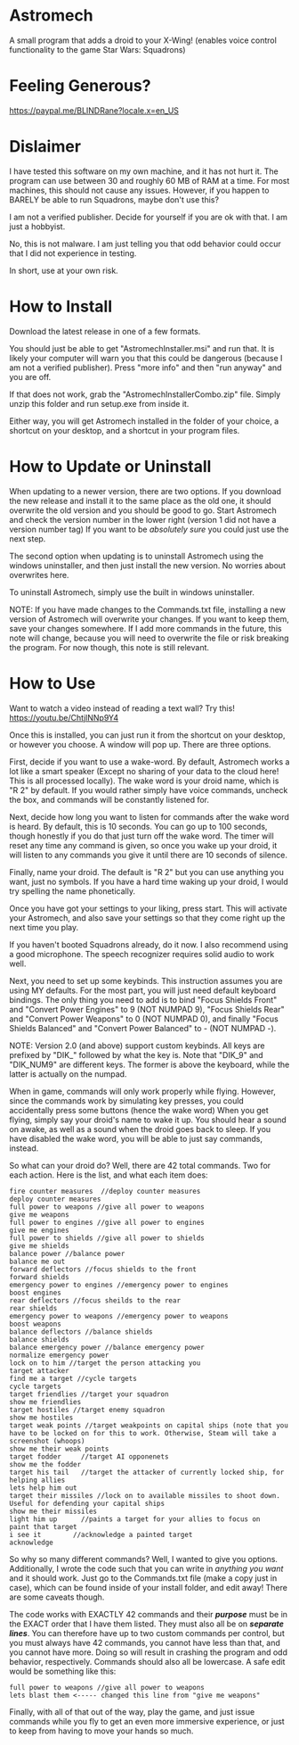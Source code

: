 # Astromech
A small program that adds a droid to your X-Wing!
(enables voice control functionality to the game Star Wars: Squadrons)

# Feeling Generous?

https://paypal.me/BLINDRane?locale.x=en_US

# Dislaimer

I have tested this software on my own machine, and it has not hurt it. The program can use between 30 and roughly 60 MB of RAM at a time. For most machines, this should not cause any issues. However, if you happen to BARELY be able to run Squadrons, maybe don't use this?

I am not a verified publisher. Decide for yourself if you are ok with that. I am just a hobbyist. 

No, this is not malware. I am just telling you that odd behavior could occur that I did not experience in testing. 

In short, use at your own risk. 

# How to Install

Download the latest release in one of a few formats.

You should just be able to get "AstromechInstaller.msi" and run that. It is likely your computer will warn you that this could be dangerous (because I am not a verified publisher). Press "more info" and then "run anyway" and you are off.

If that does not work, grab the "AstromechInstallerCombo.zip" file. Simply unzip this folder and run setup.exe from inside it.

Either way, you will get Astromech installed in the folder of your choice, a shortcut on your desktop, and a shortcut in your program files. 

# How to Update or Uninstall

When updating to a newer version, there are two options. If you download the new release and install it to the same place as the old one, it should overwrite the old version and you should be good to go. Start Astromech and check the version number in the lower right (version 1 did not have a version number tag) If you want to be *absolutely sure* you could just use the next step.

The second option when updating is to uninstall Astromech using the windows uninstaller, and then just install the new version. No worries about overwrites here. 

To uninstall Astromech, simply use the built in windows uninstaller. 

NOTE: If you have made changes to the Commands.txt file, installing a new version of Astromech will overwrite your changes. If you want to keep them, save your changes somewhere. If I add more commands in the future, this note will change, because you will need to overwrite the file or risk breaking the program. For now though, this note is still relevant. 

# How to Use
Want to watch a video instead of reading a text wall? Try this! 
https://youtu.be/ChtjlNNp9Y4

Once this is installed, you can just run it from the shortcut on your desktop, or however you choose. 
A window will pop up. There are three options. 

First, decide if you want to use a wake-word. By default, Astromech works a lot like a smart speaker (Except no sharing of your data to the cloud here! This is all processed locally). The wake word is your droid name, which is "R 2" by default. If you would rather simply have voice commands, uncheck the box, and commands will be constantly listened for. 

Next, decide how long you want to listen for commands after the wake word is heard. By default, this is 10 seconds. You can go up to 100 seconds, though honestly if you do that just turn off the wake word. The timer will reset any time any command is given, so once you wake up your droid, it will listen to any commands you give it until there are 10 seconds of silence. 

Finally, name your droid. The default is "R 2" but you can use anything you want, just no symbols. If you have a hard time waking up your droid, I would try spelling the name phonetically. 

Once you have got your settings to your liking, press start. This will activate your Astromech, and also save your settings so that they come right up the next time you play. 

If you haven't booted Squadrons already, do it now. I also recommend using a good microphone. The speech recognizer requires solid audio to work well. 

Next, you need to set up some keybinds. This instruction assumes you are using MY defaults. For the most part, you will just need default keyboard bindings. The only thing you need to add is to bind "Focus Shields Front" and "Convert Power Engines" to 9 (NOT NUMPAD 9), "Focus Shields Rear" and "Convert Power Weapons" to 0 (NOT NUMPAD 0), and finally "Focus Shields Balanced" and "Convert Power Balanced" to - (NOT NUMPAD -).  

NOTE: Version 2.0 (and above) support custom keybinds. All keys are prefixed by "DIK_" followed by what the key is. Note that "DIK_9" and "DIK_NUM9" are different keys. The former is above the keyboard, while the latter is actually on the numpad. 

When in game, commands will only work properly while flying. However, since the commands work by simulating key presses, you could accidentally press some buttons (hence the wake word) When you get flying, simply say your droid's name to wake it up. You should hear a sound on awake, as well as a sound when the droid goes back to sleep. If you have disabled the wake word, you will be able to just say commands, instead. 

So what can your droid do? Well, there are 42 total commands. Two for each action. Here is the list, and what each item does: 

```
fire counter measures  //deploy counter measures
deploy counter measures 
full power to weapons //give all power to weapons
give me weapons 
full power to engines //give all power to engines
give me engines
full power to shields //give all power to shields
give me shields
balance power //balance power
balance me out
forward deflectors //focus shields to the front
forward shields
emergency power to engines //emergency power to engines
boost engines
rear deflectors //focus sheilds to the rear
rear shields
emergency power to weapons //emergency power to weapons
boost weapons
balance deflectors //balance shields
balance shields
balance emergency power //balance emergency power
normalize emergency power
lock on to him //target the person attacking you
target attacker
find me a target //cycle targets
cycle targets
target friendlies //target your squadron
show me friendlies
target hostiles //target enemy squadron
show me hostiles
target weak points //target weakpoints on capital ships (note that you have to be locked on for this to work. Otherwise, Steam will take a screenshot (whoops)
show me their weak points 
target fodder     //target AI opponenets
show me the fodder
target his tail   //target the attacker of currently locked ship, for helping allies
lets help him out
target their missiles //lock on to available missiles to shoot down. Useful for defending your capital ships
show me their missiles
light him up      //paints a target for your allies to focus on
paint that target
i see it        //acknowledge a painted target
acknowledge
```
So why so many different commands? Well, I wanted to give you options. Additionally, I wrote the code such that you can write in *anything you want* and it should work. 
Just go to the Commands.txt file (make a copy just in case), which can be found inside of your install folder, and edit away! There are some caveats though.

The code works with EXACTLY 42 commands and their __*purpose*__ must be in the EXACT order that I have them listed. They must also all be on __*separate lines*__. You can therefore have up to two custom commands per control, but you must always have 42 commands, you cannot have less than that, and you cannot have more. Doing so will result in crashing the program and odd behavior, respectively. Commands should also all be lowercase. A safe edit would be something like this: 
```
full power to weapons //give all power to weapons
lets blast them <----- changed this line from "give me weapons"
```
Finally, with all of that out of the way, play the game, and just issue commands while you fly to get an even more immersive experience, or just to keep from having to move your hands so much. 
